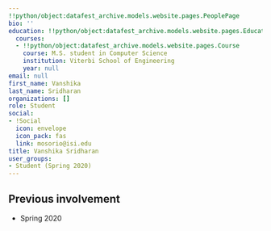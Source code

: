 ```yaml
---
!!python/object:datafest_archive.models.website.pages.PeoplePage
bio: ''
education: !!python/object:datafest_archive.models.website.pages.Education
  courses:
  - !!python/object:datafest_archive.models.website.pages.Course
    course: M.S. student in Computer Science
    institution: Viterbi School of Engineering
    year: null
email: null
first_name: Vanshika
last_name: Sridharan
organizations: []
role: Student
social:
- !Social
  icon: envelope
  icon_pack: fas
  link: mosorio@isi.edu
title: Vanshika Sridharan
user_groups:
- Student (Spring 2020)
---
```



## Previous involvement

* Spring 2020

